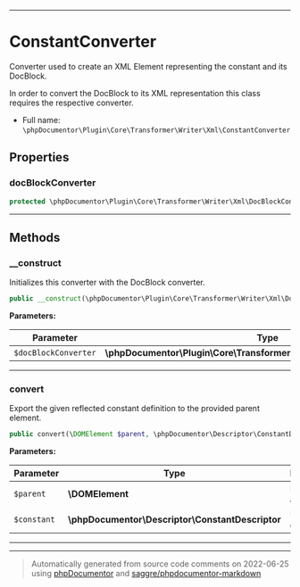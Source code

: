 ***

# ConstantConverter

Converter used to create an XML Element representing the constant and its DocBlock.

In order to convert the DocBlock to its XML representation this class requires the respective converter.

* Full name: `\phpDocumentor\Plugin\Core\Transformer\Writer\Xml\ConstantConverter`



## Properties


### docBlockConverter



```php
protected \phpDocumentor\Plugin\Core\Transformer\Writer\Xml\DocBlockConverter $docBlockConverter
```






***

## Methods


### __construct

Initializes this converter with the DocBlock converter.

```php
public __construct(\phpDocumentor\Plugin\Core\Transformer\Writer\Xml\DocBlockConverter $docBlockConverter): mixed
```








**Parameters:**

| Parameter | Type | Description |
|-----------|------|-------------|
| `$docBlockConverter` | **\phpDocumentor\Plugin\Core\Transformer\Writer\Xml\DocBlockConverter** |  |




***

### convert

Export the given reflected constant definition to the provided parent element.

```php
public convert(\DOMElement $parent, \phpDocumentor\Descriptor\ConstantDescriptor $constant): \DOMElement
```








**Parameters:**

| Parameter | Type | Description |
|-----------|------|-------------|
| `$parent` | **\DOMElement** | Element to augment. |
| `$constant` | **\phpDocumentor\Descriptor\ConstantDescriptor** | Element to export. |




***


***
> Automatically generated from source code comments on 2022-06-25 using [phpDocumentor](http://www.phpdoc.org/) and [saggre/phpdocumentor-markdown](https://github.com/Saggre/phpDocumentor-markdown)
